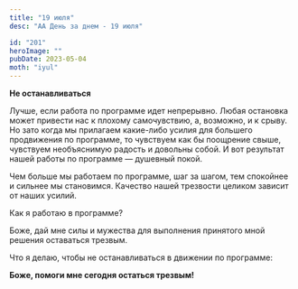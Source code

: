 ```yaml
---
title: "19 июля"
desc: "АА День за днем - 19 июля"

id: "201"
heroImage: ""
pubDate: 2023-05-04
moth: "iyul"
---
```


**Не останавливаться**

Лучше, если работа по программе идет непрерывно. Любая остановка может
привести нас к плохому самочувствию, а, возможно, и к срыву. Но зато когда мы
прилагаем какие-либо усилия для большего продвижения по программе, то
чувствуем как бы поощрение свыше, чувствуем необъяснимую радость и довольны
собой. И вот результат нашей работы по программе — душевный покой.

Чем больше мы работаем по программе, шаг за шагом, тем спокойнее и сильнее мы
становимся. Качество нашей трезвости целиком зависит от наших усилий.

Как я работаю в программе?

Боже, дай мне силы и мужества для выполнения принятого мной решения оставаться
трезвым.

Что я делаю, чтобы не останавливаться в движении по программе:

**Боже, помоги мне сегодня остаться трезвым!**
